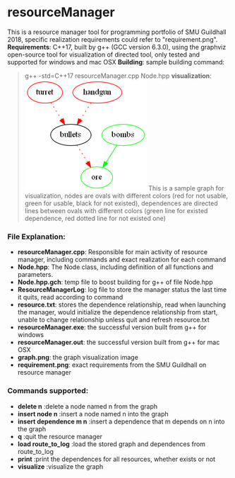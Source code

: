 # resourceManager
This is a resource manager tool for programming portfolio of SMU Guildhall 2018, 
specific realization requirements could refer to "requirement.png". <br>
**Requirements**: C++17, built by g++ (GCC version 6.3.0), using the graphviz open-source tool for visualization of directed tool, only tested and supported for windows and mac OSX
**Building**: sample building command:
> g++ -std=C++17 resourceManager.cpp Node.hpp
**visualization**:
![SampleGraph](graph.png)
This is a sample graph for visualization, nodes are ovals with different colors (red for not usable, green for usable, black for not existed), dependences are directed lines between ovals with different colors (green line for existed dependence, red dotted line for not existed one)

### File Explanation:
- **resourceManager.cpp**: Responsible for main activity of resource manager, including commands and exact realization for each 
command
- **Node.hpp**: The Node class, including definition of all functions and parameters.
- **Node.hpp.gch**: temp file to boost building for g++ of file Node.hpp
- **ResourceManagerLog**: log file to store the manager status the last time it quits, read according to command
- **resource.txt**: stores the dependence relationship, read when launching the manager, 
would initialize the dependence relationship from start, unable to change relationship unless quit and refresh resource.txt
- **resourceManager.exe**: the successful version built from g++ for windows
- **resourceManager.out**: the successful version built from g++ for mac OSX
- **graph.png**: the graph visualization image
- **requirement.png**: exact requirements from the SMU Guildhall on resource manager

### Commands supported:
- **delete n**               :delete a node named n from the graph
- **insert node n**          :insert a node named n into the graph
- **insert dependence m n**  :insert a dependence that m depends on n into the graph
- **q**                      :quit the resource manager
- **load route_to_log**      :load the stored graph and dependences from route_to_log
- **print**                  :print the dependences for all resources, whether exists or not
- **visualize**              :visualize the graph
